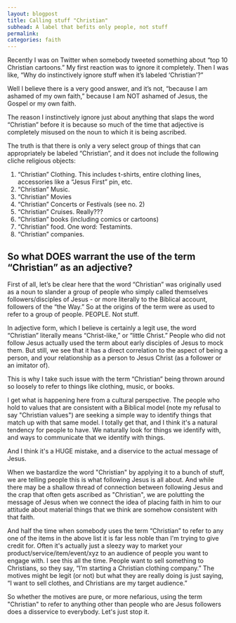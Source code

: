 ```yaml
---
layout: blogpost
title: Calling stuff "Christian"
subhead: A label that befits only people, not stuff
permalink:
categories: faith
---
```


Recently I was on Twitter when somebody tweeted something about “top 10 Christian cartoons.” My first reaction was to ignore it completely. Then I was like, “Why do instinctively ignore stuff when it’s labeled ‘Christian’?”

Well I believe there is a very good answer, and it’s not, “because I am ashamed of my own faith,” because I am NOT ashamed of Jesus, the Gospel or my own faith.

The reason I instinctively ignore just about anything that slaps the word “Christian” before it is because so much of the time that adjective is completely misused on the noun to which it is being ascribed.

The truth is that there is only a very select group of things that can appropriately be labeled “Christian”, and it does not include the following cliche religious objects:

1. “Christian” Clothing. This includes t-shirts, entire clothing lines, accessories like a “Jesus First” pin, etc.
2. “Christian” Music.
3. “Christian” Movies
4. “Christian” Concerts or Festivals (see no. 2)
5. “Christian” Cruises. Really???
6. “Christian” books (including comics or cartoons)
7. “Christian” food. One word: Testamints.
8. “Christian” companies.

## So what DOES warrant the use of the term “Christian” as an adjective?

First of all, let’s be clear here that the word “Christian” was originally used as a noun to slander a group of people who simply called themselves followers/disciples of Jesus - or more literally to the Biblical account, followers of the “the Way.” So at the origins of the term were as used to refer to a group of people. PEOPLE. Not stuff.

In adjective form, which I believe is certainly a legit use, the word “Christian” literally means “Christ-like,” or “little Christ.” People who did not follow Jesus actually used the term about early disciples of Jesus to mock them. But still, we see that it has a direct correlation to the aspect of being a person, and your relationship as a person to Jesus Christ (as a follower or an imitator of).

This is why I take such issue with the term “Christian” being thrown around so loosely to refer to things like clothing, music, or books.

I get what is happening here from a cultural perspective. The people who hold to values that are consistent with a Biblical model (note my refusal to say "Christian values") are seeking a simple way to identify things that match up with that same model. I totally get that, and I think it's a natural tendency for people to have. We naturally look for things we identify with, and ways to communicate that we identify with things.

And I think it's a HUGE mistake, and a diservice to the actual message of Jesus.

When we bastardize the word "Christian" by applying it to a bunch of stuff, we are telling people this is what following Jesus is all about. And while there may be a shallow thread of connection between following Jesus and the crap that often gets ascribed as "Christian", we are polutting the message of Jesus when we connect the idea of placing faith in him to our attitude about material things that we think are somehow consistent with that faith.

And half the time when somebody uses the term “Christian” to refer to any one of the items in the above list it is far less noble than I'm trying to give credit for. Often it's actually just a sleezy way to market your product/service/item/event/xyz to an audience of people you want to engage with. I see this all the time. People want to sell something to Christians, so they say, “I’m starting a Christian clothing company.” The motives might be legit (or not) but what they are really doing is just saying, “I want to sell clothes, and Christians are my target audience.”

So whether the motives are pure, or more nefarious, using the term "Christian" to refer to anything other than people who are Jesus followers does a disservice to everybody. Let's just stop it.